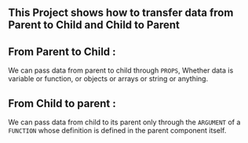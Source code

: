 ## This Project shows how to transfer data from Parent to Child and Child to Parent

## From Parent to Child : 
We can pass data from parent to child through `PROPS`, Whether data is variable or function, or objects or arrays or string or anything.

## From Child to parent :
We can pass data from child to its parent only through the `ARGUMENT` of a `FUNCTION` whose definition is defined in the parent component itself. 
